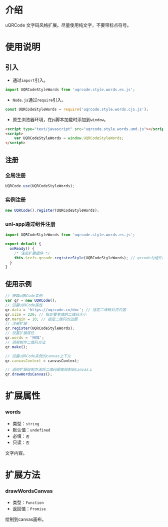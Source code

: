 # 介绍

uQRCode 文字码风格扩展。尽量使用纯文字，不要带标点符号。

# 使用说明

## 引入

- 通过`import`引入。
``` javascript
import UQRCodeStyleWords from 'uqrcode.style.words.es.js';
```

- `Node.js`通过`require`引入。
``` javascript
const UQRCodeStyleWords = require('uqrcode.style.words.cjs.js');
```

- 原生浏览器环境，在js脚本加载时添加到`window`。
``` html
<script type="text/javascript" src="uqrcode.style.words.umd.js"></script>
<script>
    var UQRCodeStyleWords = window.UQRCodeStyleWords;
</script>
```

## 注册

### 全局注册

```javascript
UQRCode.use(UQRCodeStyleWords);
```

### 实例注册

```javascript
new UQRCode().register(UQRCodeStyleWords);
```

### uni-app通过组件注册

```javascript
import UQRCodeStyleWords from 'uqrcode.style.words.es.js';

export default {
  onReady() {
    /* 注册扩展插件 */
    this.$refs.qrcode.registerStyle(UQRCodeStyleWords); // qrcode为组件的ref名称
  }
}
```

## 使用示例

```javascript
// 获取uQRCode实例
var qr = new UQRCode();
// 设置uQRCode属性
qr.data = 'https://uqrcode.cn/doc'; // 指定二维码对应内容
qr.size = 220; // 指定要生成的二维码大小
qr.margin = 10; // 指定二维码的边距
// 注册扩展
qr.register(UQRCodeStyleWords);
// 设置扩展属性
qr.words = '扫我';
// 调用制作二维码方法
qr.make();

// 设置uQRCode实例的canvas上下文
qr.canvasContext = canvasContext;

// 调用扩展绘制方法将二维码图案绘制到canvas上
qr.drawWordsCanvas();
```

# 扩展属性

### words

- 类型：`string`
- 默认值：`undefined`
- 必填：`否`
- 只读：`否`

文字内容。

# 扩展方法

### drawWordsCanvas

- 类型：`Function`
- 返回值：`Promise`

绘制到canvas画布。